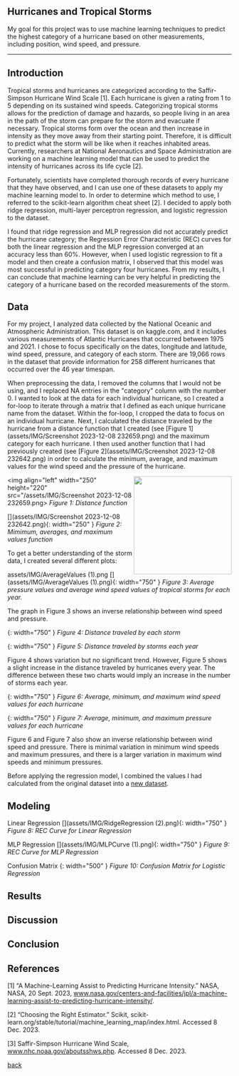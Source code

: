 ## Hurricanes and Tropical Storms

My goal for this project was to use machine learning techniques to predict the highest category of a hurricane based on other measurements, including position, wind speed, and pressure. 

***

## Introduction 

Tropical storms and hurricanes are categorized according to the Saffir-Simpson Hurricane Wind Scale [1]. Each hurricane is given a rating from 1 to 5 depending on its sustained wind speeds. Categorizing tropical storms allows for the prediction of damage and hazards, so people living in an area in the path of the storm can prepare for the storm and evacuate if necessary. Tropical storms form over the ocean and then increase in intensity as they move away from their starting point. Therefore, it is difficult to predict what the storm will be like when it reaches inhabited areas. Currently, researchers at  National Aeronautics and Space Administration are working on a machine learning model that can be used to predict the intensity of hurricanes across its life cycle [2].


Fortunately, scientists have completed thorough records of every hurricane that they have observed, and I can use one of these datasets to apply my machine learning model to. In order to determine which method to use, I referred to the scikit-learn algorithm cheat sheet [2]. I decided to apply both ridge regression, multi-layer perceptron regression, and logistic regression to the dataset.

I found that ridge regression and MLP regression did not accurately predict the hurricane category; the Regression Error Characteristic (REC) curves for both the linear regression and the MLP regression converged at an accuracy less than 60%. However, when I used logistic regression to fit a model and then create a confusion matrix, I observed that this model was most successful in predicting category four hurricanes. From my results, I can conclude that machine learning can be very helpful in predicting the category of a hurricane based on the recorded measurements of the storm. 


## Data

For my project, I analyzed data collected by the National Oceanic and Atmospheric Administration. This dataset is on kaggle.com, and it includes various measurements of Atlantic Hurricanes that occurred between 1975 and 2021. I chose to focus specifically on the dates, longitude and latitude, wind speed, pressure, and category of each storm. There are 19,066 rows in the dataset that provide information for 258 different hurricanes that occurred over the 46 year timespan. 

When preprocessing the data, I removed the columns that I would not be using, and I replaced NA entries in the "category" column with the number 0. I wanted to look at the data for each individual hurricane, so I created a for-loop to iterate through a matrix that I defined as each unique hurricane name from the dataset. Within the for-loop, I cropped the data to focus on an individual hurricane. Next, I calculated the distance traveled by the hurricane from a distance function that I created (see [Figure 1](assets/IMG/Screenshot 2023-12-08 232659.png) and the maximum category for each hurricane. I then used another function that I had previously created (see [Figure 2](assets/IMG/Screenshot 2023-12-08 232642.png)  in order to calculate the minimum, average, and maximum values for the wind speed and the pressure of the hurricane. 

 <img align="right" width="220" height="220" src="/assets/IMG/template_logo.png">

<img align="left" width="250" height="220" src="/assets/IMG/Screenshot 2023-12-08 232659.png>
*Figure 1: Distance function*

[](assets/IMG/Screenshot 2023-12-08 232642.png){: width="250" }
*Figure 2: Mimimum, averages, and maximum values function*

To get a better understanding of the storm data, I created several different plots:

assets/IMG/AverageValues (1).png
[](assets/IMG/AverageValues (1).png){: width="750" }
*Figure 3: Average pressure values and average wind speed values of tropical storms for each year.*

The graph in Figure 3 shows an inverse relationship between wind speed and pressure.


[](assets/IMG/distance1.png){: width="750" }
*Figure 4: Distance traveled by each storm*

[](assets/IMG/distance2.png){: width="750" }
*Figure 5: Distance traveled by storms each year*

Figure 4 shows variation but no significant trend. However, Figure 5 shows a slight increase in the distance traveled by hurricanes every year. The difference between these two charts would imply an increase in the number of storms each year.

[](assets/IMG/windspeedvalues.png){: width="750" }
*Figure 6: Average, minimum, and maximum wind speed values for each hurricane*

[](assets/IMG/pressurevalues.png){: width="750" }
*Figure 7: Average, minimum, and maximum pressure values for each hurricane*

Figure 6 and Figure 7 also show an inverse relationship between wind speed and pressure. There is minimal variation in minimum wind speeds and maximum pressures, and there is a larger variation in maximum wind speeds and minimum pressures. 

Before applying the regression model, I combined the values I had calculated from the original dataset into a [new dataset](assets/IMG/dataset1.md).

## Modeling

Linear Regression
[](assets/IMG/RidgeRegression (2).png){: width="750" }
*Figure 8: REC Curve for Linear Regression*

MLP Regression
[](assets/IMG/MLPCurve (1).png){: width="750" }
*Figure 9: REC Curve for MLP Regression*

Confusion Matrix
[](assets/IMG/ConfusionMatrix.png){: width="500" }
*Figure 10: Confusion Matrix for Logistic Regression*

## Results



## Discussion


## Conclusion


## References
[1] “A Machine-Learning Assist to Predicting Hurricane Intensity.” NASA, NASA, 20 Sept. 2023, www.nasa.gov/centers-and-facilities/jpl/a-machine-learning-assist-to-predicting-hurricane-intensity/. 

[2] “Choosing the Right Estimator.” Scikit, scikit-learn.org/stable/tutorial/machine_learning_map/index.html. Accessed 8 Dec. 2023. 

[3] Saffir-Simpson Hurricane Wind Scale, www.nhc.noaa.gov/aboutsshws.php. Accessed 8 Dec. 2023. 


[back](./)

